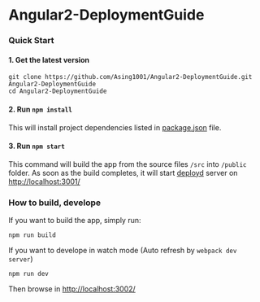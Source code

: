 # Angular2-DeploymentGuide
### Quick Start
#### 1. Get the latest version
```shell
git clone https://github.com/Asing1001/Angular2-DeploymentGuide.git Angular2-DeploymentGuide
cd Angular2-DeploymentGuide
````
#### 2. Run `npm install`

This will install project dependencies listed in [package.json](./package.json) file.

#### 3. Run `npm start`
This command will build the app from the source files `/src` into 
`/public` folder. As soon as the build completes, it will start [deployd](http://deployd.com/) server on 
[http://localhost:3001/](http://localhost:3001/)

### How to build, develope

If you want to build the app, simply run:

```shell
npm run build
```

If you want to develope in watch mode (Auto refresh by `webpack dev server`) 
````shell 
npm run dev
````
Then browse in [http://localhost:3002/](http://localhost:3002/)
